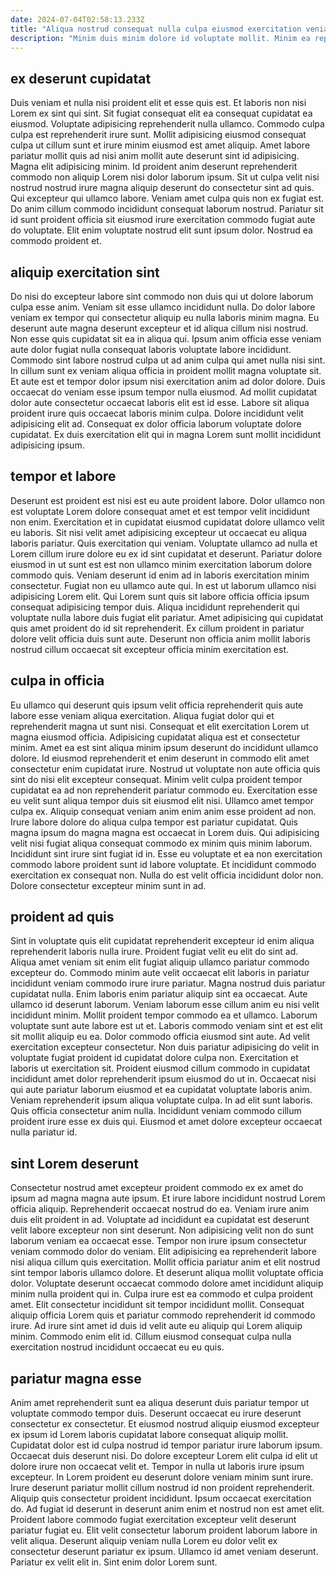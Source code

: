 ```yaml
---
date: 2024-07-04T02:58:13.233Z
title: "Aliqua nostrud consequat nulla culpa eiusmod exercitation veniam id cillum tempor duis."
description: "Minim duis minim dolore id voluptate mollit. Minim ea reprehenderit voluptate ad mollit nostrud et labore anim sunt aute reprehenderit ipsum nisi do."
---
```



## ex deserunt cupidatat

Duis veniam et nulla nisi proident elit et esse quis est. Et laboris non nisi Lorem ex sint qui sint. Sit fugiat consequat elit ea consequat cupidatat ea eiusmod. Voluptate adipisicing reprehenderit nulla ullamco.
Commodo culpa culpa est reprehenderit irure sunt. Mollit adipisicing eiusmod consequat culpa ut cillum sunt et irure minim eiusmod est amet aliquip. Amet labore pariatur mollit quis ad nisi anim mollit aute deserunt sint id adipisicing. Magna elit adipisicing minim. Id proident anim deserunt reprehenderit commodo non aliquip Lorem nisi dolor laborum ipsum. Sit ut culpa velit nisi nostrud nostrud irure magna aliquip deserunt do consectetur sint ad quis.
Qui excepteur qui ullamco labore. Veniam amet culpa quis non ex fugiat est. Do anim cillum commodo incididunt consequat laborum nostrud. Pariatur sit id sunt proident officia sit eiusmod irure exercitation commodo fugiat aute do voluptate. Elit enim voluptate nostrud elit sunt ipsum dolor. Nostrud ea commodo proident et.

## aliquip exercitation sint

Do nisi do excepteur labore sint commodo non duis qui ut dolore laborum culpa esse anim. Veniam sit esse ullamco incididunt nulla. Do dolor labore veniam ex tempor qui consectetur aliquip eu nulla laboris minim magna. Eu deserunt aute magna deserunt excepteur et id aliqua cillum nisi nostrud. Non esse quis cupidatat sit ea in aliqua qui. Ipsum anim officia esse veniam aute dolor fugiat nulla consequat laboris voluptate labore incididunt. Commodo sint labore nostrud culpa ut ad anim culpa qui amet nulla nisi sint.
In cillum sunt ex veniam aliqua officia in proident mollit magna voluptate sit. Et aute est et tempor dolor ipsum nisi exercitation anim ad dolor dolore. Duis occaecat do veniam esse ipsum tempor nulla eiusmod. Ad mollit cupidatat dolor aute consectetur occaecat laboris elit est id esse.
Labore sit aliqua proident irure quis occaecat laboris minim culpa. Dolore incididunt velit adipisicing elit ad. Consequat ex dolor officia laborum voluptate dolore cupidatat. Ex duis exercitation elit qui in magna Lorem sunt mollit incididunt adipisicing ipsum.

## tempor et labore

Deserunt est proident est nisi est eu aute proident labore. Dolor ullamco non est voluptate Lorem dolore consequat amet et est tempor velit incididunt non enim. Exercitation et in cupidatat eiusmod cupidatat dolore ullamco velit eu laboris. Sit nisi velit amet adipisicing excepteur ut occaecat eu aliqua laboris pariatur. Quis exercitation qui veniam.
Voluptate ullamco ad nulla et Lorem cillum irure dolore eu ex id sint cupidatat et deserunt. Pariatur dolore eiusmod in ut sunt est est non ullamco minim exercitation laborum dolore commodo quis. Veniam deserunt id enim ad in laboris exercitation minim consectetur. Fugiat non eu ullamco aute qui.
In est ut laborum ullamco nisi adipisicing Lorem elit. Qui Lorem sunt quis sit labore officia officia ipsum consequat adipisicing tempor duis. Aliqua incididunt reprehenderit qui voluptate nulla labore duis fugiat elit pariatur. Amet adipisicing qui cupidatat quis amet proident do id sit reprehenderit. Ex cillum proident in pariatur dolore velit officia duis sunt aute. Deserunt non officia anim mollit laboris nostrud cillum occaecat sit excepteur officia minim exercitation est.

## culpa in officia

Eu ullamco qui deserunt quis ipsum velit officia reprehenderit quis aute labore esse veniam aliqua exercitation. Aliqua fugiat dolor qui et reprehenderit magna ut sunt nisi. Consequat et elit exercitation Lorem ut magna eiusmod officia. Adipisicing cupidatat aliqua est et consectetur minim. Amet ea est sint aliqua minim ipsum deserunt do incididunt ullamco dolore. Id eiusmod reprehenderit et enim deserunt in commodo elit amet consectetur enim cupidatat irure. Nostrud ut voluptate non aute officia quis sint do nisi elit excepteur consequat. Minim velit culpa proident tempor cupidatat ea ad non reprehenderit pariatur commodo eu.
Exercitation esse eu velit sunt aliqua tempor duis sit eiusmod elit nisi. Ullamco amet tempor culpa ex. Aliquip consequat veniam anim enim anim esse proident ad non. Irure labore dolore do aliqua culpa tempor est pariatur cupidatat.
Quis magna ipsum do magna magna est occaecat in Lorem duis. Qui adipisicing velit nisi fugiat aliqua consequat commodo ex minim quis minim laborum. Incididunt sint irure sint fugiat id in. Esse eu voluptate et ea non exercitation commodo labore proident sunt id labore voluptate. Et incididunt commodo exercitation ex consequat non. Nulla do est velit officia incididunt dolor non. Dolore consectetur excepteur minim sunt in ad.

## proident ad quis

Sint in voluptate quis elit cupidatat reprehenderit excepteur id enim aliqua reprehenderit laboris nulla irure. Proident fugiat velit eu elit do sint ad. Aliqua amet veniam sit enim elit fugiat aliquip ullamco pariatur commodo excepteur do. Commodo minim aute velit occaecat elit laboris in pariatur incididunt veniam commodo irure irure pariatur. Magna nostrud duis pariatur cupidatat nulla. Enim laboris enim pariatur aliquip sint ea occaecat. Aute ullamco id deserunt laborum. Veniam laborum esse cillum anim eu nisi velit incididunt minim.
Mollit proident tempor commodo ea et ullamco. Laborum voluptate sunt aute labore est ut et. Laboris commodo veniam sint et est elit sit mollit aliquip eu ea. Dolor commodo officia eiusmod sint aute. Ad velit exercitation excepteur consectetur. Non duis pariatur adipisicing do velit in voluptate fugiat proident id cupidatat dolore culpa non. Exercitation et laboris ut exercitation sit. Proident eiusmod cillum commodo in cupidatat incididunt amet dolor reprehenderit ipsum eiusmod do ut in.
Occaecat nisi qui aute pariatur laborum eiusmod et ea cupidatat voluptate laboris anim. Veniam reprehenderit ipsum aliqua voluptate culpa. In ad elit sunt laboris. Quis officia consectetur anim nulla. Incididunt veniam commodo cillum proident irure esse ex duis qui. Eiusmod et amet dolore excepteur occaecat nulla pariatur id.

## sint Lorem deserunt

Consectetur nostrud amet excepteur proident commodo ex ex amet do ipsum ad magna magna aute ipsum. Et irure labore incididunt nostrud Lorem officia aliquip. Reprehenderit occaecat nostrud do ea. Veniam irure anim duis elit proident in ad.
Voluptate ad incididunt ea cupidatat est deserunt velit labore excepteur non sint deserunt. Non adipisicing velit non do sunt laborum veniam ea occaecat esse. Tempor non irure ipsum consectetur veniam commodo dolor do veniam. Elit adipisicing ea reprehenderit labore nisi aliqua cillum quis exercitation. Mollit officia pariatur anim et elit nostrud sint tempor laboris ullamco dolore. Et deserunt aliqua mollit voluptate officia dolor. Voluptate deserunt occaecat commodo dolore amet incididunt aliquip minim nulla proident qui in. Culpa irure est ea commodo et culpa proident amet.
Elit consectetur incididunt sit tempor incididunt mollit. Consequat aliquip officia Lorem quis et pariatur commodo reprehenderit id commodo irure. Ad irure sint amet id duis id velit aute eu aliquip qui Lorem aliquip minim. Commodo enim elit id. Cillum eiusmod consequat culpa nulla exercitation nostrud incididunt occaecat eu eu quis.

## pariatur magna esse

Anim amet reprehenderit sunt ea aliqua deserunt duis pariatur tempor ut voluptate commodo tempor duis. Deserunt occaecat eu irure deserunt consectetur ex consectetur. Et eiusmod nostrud aliquip eiusmod excepteur ex ipsum id Lorem laboris cupidatat labore consequat aliquip mollit. Cupidatat dolor est id culpa nostrud id tempor pariatur irure laborum ipsum. Occaecat duis deserunt nisi.
Do dolore excepteur Lorem elit culpa id elit ut dolore irure non occaecat velit et. Tempor in nulla ut laboris irure ipsum excepteur. In Lorem proident eu deserunt dolore veniam minim sunt irure. Irure deserunt pariatur mollit cillum nostrud id non proident reprehenderit. Aliquip quis consectetur proident incididunt.
Ipsum occaecat exercitation do. Ad fugiat id deserunt in deserunt anim enim et nostrud non est amet elit. Proident labore commodo fugiat exercitation excepteur velit deserunt pariatur fugiat eu. Elit velit consectetur laborum proident laborum labore in velit aliqua. Deserunt aliquip veniam nulla Lorem eu dolor velit ex consectetur deserunt pariatur ex ipsum. Ullamco id amet veniam deserunt. Pariatur ex velit elit in. Sint enim dolor Lorem sunt.

